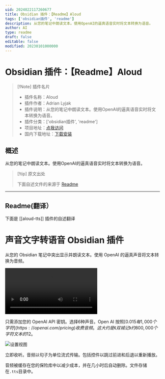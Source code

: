 ```yaml
---
uid: 2024022117260677
title: Obsidian 插件：【Readme】Aloud
tags: ['obsidian插件', 'readme']
description: 从您的笔记中朗读文本。使用OpenAI的逼真语音实时将文本转换为语音。
author: AI
type: readme
draft: false
editable: false
modified: 20230101000000
---
```


# Obsidian 插件：【Readme】Aloud

> [!Note] 插件名片
> - 插件名称：Aloud
> - 插件作者：Adrian Lyjak
> - 插件说明：从您的笔记中朗读文本。使用OpenAI的逼真语音实时将文本转换为语音。
> - 插件分类：['obsidian插件', 'readme']
> - 项目地址：[点我访问](https://github.com/adrianlyjak/obsidian-aloud-tts)
> - 国内下载地址：[下载安装](https://pkmer.cn/products/plugin/pluginMarket/?aloud-tts)

## 概述

从您的笔记中朗读文本。使用OpenAI的逼真语音实时将文本转换为语音。



> [!tip] 原文出处
> 
>下面自述文件的来源于 [Readme](https://ghproxy.net/https://raw.githubusercontent.com/adrianlyjak/obsidian-aloud-tts/main/README.md)
> 

---

## Readme(翻译）

下面是 [[aloud-tts]] 插件的自述翻译


# 声音文字转语音 Obsidian 插件

从您的 Obsidian 笔记中突出显示并朗读文本。使用 OpenAI 的逼真声音将文本转换为音频。

<video src="https://github.com/adrianlyjak/obsidian-aloud-tts/assets/2024018/6e673350-0cf2-4820-bca1-3f36cd3a24f6" ></video>

只需添加您的 OpenAI API 密钥。选择6种声音。Open AI 按照[$0.015每1,000个字符](https://openai.com/pricing)收费音频。这大约是《双城记》约800,000个字符文本的$12。

<img alt="设置视图" src="./docs/settings-example.png" style="max-width: 200px;" ></img>

立即收听。音频以句子为单位流式传输。包括控件以跳过前进和后退以重新播放。

音频被缓存在您的保险库中以减少成本，并在几小时后自动删除。文件存储在`.tts`目录中。



